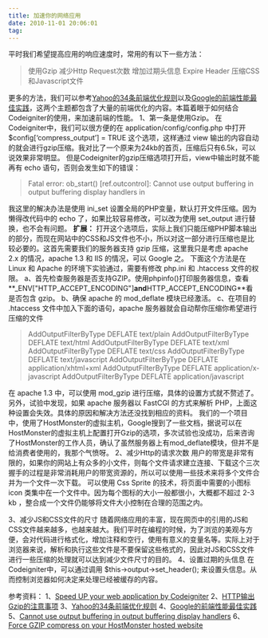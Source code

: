 ```yaml
---
title: 加速你的网络应用
date: 2010-11-01 20:06:01
tag: 
---
```


平时我们希望提高应用的响应速度时，常用的有以下一些方法：
> 使用Gzip
减少Http Request次数
增加过期头信息 Expire Header
压缩CSS和Javascript文件

更多的方法，我们可以参考[Yahoo的34条前端优化规则](http://developer.yahoo.com/performance/rules.html)以及[Google的前端性能最佳实践](http://code.google.com/speed/page-speed/docs/payload.html#GzipCompression)，这两个主题都包含了大量的前端优化的内容。本篇着眼于如何结合Codeigniter的使用，来加速前端的性能。
1、第一条是使用Gzip。
在Codeigniter中，我们可以很方便的在 application/config/config.php 中打开 $config[‘compress_output’] = TRUE 这个选项，这样通过 view 输出的内容自动的就会进行gzip压缩。我对比了一个原来为24kb的首页，压缩后只有6.5k，可以说效果非常明显。
但是Codeigniter的gzip压缩选项打开后，view中输出时就不能再有 echo 语句，否则会发生如下的错误：
> Fatal error: ob_start() [ref.outcontrol]: Cannot use output buffering in output buffering display handlers in

我这里的解决办法是使用 ini_set 设置全局的PHP变量，默认打开文件压缩。因为懒得改代码中的 echo 了，如果比较容易修改，可以改为使用 set_output 进行替换，也不会有问题。
**扩展：**
打开这个选项后，实际上我们只能压缩PHP脚本输出的部分，而现在网站中的CSS和JS文件也不小，所以对这一部分进行压缩也是比较必要的。这首先需要我们的服务器支持 gzip 压缩，这里我只是考虑 apache 2.x 的情况，apache 1.3 和 IIS 的情况，可以 Google 之。
下面这个方法是在 Linux 和 Apache 的环境下实验通过，需要有修改 php.ini 和 .htaccess 文件的权限。
a、首先检查服务器是否支持GZIP。使用phpinfo()打印服务器信息，查看**_ENV["HTTP_ACCEPT_ENCODING"]**and**HTTP_ACCEPT_ENCODING**看是否包含 gzip。
b、确保 apache 的 mod_deflate 模块已经激活。
c、在项目的 .htaccess 文件中加入下面的语句，apache 服务器就会自动帮你压缩你希望进行压缩的文件
> AddOutputFilterByType DEFLATE text/plain
AddOutputFilterByType DEFLATE text/html
AddOutputFilterByType DEFLATE text/xml
AddOutputFilterByType DEFLATE text/css
AddOutputFilterByType DEFLATE text/javascript
AddOutputFilterByType DEFLATE application/xhtml+xml
AddOutputFilterByType DEFLATE application/x-javascript
AddOutputFilterByType DEFLATE application/javascript

在 apache 1.3 中，可以使用 mod_gzip 进行压缩，具体的设置方式就不赘述了。另外，试验中发现，如果 apache 服务器以 FastCGI 的方式来解析 PHP，上面这种设置会失效。具体的原因和解决方法还没找到相应的资料。
我们的一个项目中，使用了HostMonster的虚拟主机，Google搜到了一些文档，据说可以在HostMonster的虚拟主机上配置打开Gzip的选项，多次试验也没成功，后来咨询了HostMonster的工作人员，确认了虽然服务器上有mod_deflate模块，但并不是给消费者使用的，我那个气愤呀。
2、减少Http的请求次数
用户的带宽是非常有限的，如果你的网站上有众多的小文件，则每个文件请求建立连接、下载这个三次握手的过程是非常消耗用户的带宽资源的，所以可以使用一些技术来将多个文件合并为一个文件一次下载。
可以使用 Css Sprite 的技术，将页面中需要的小图标 icon 类集中在一个文件中。因为每个图标的大小一般都很小，大概都不超过 2-3 kb ，整合成一个文件仍能够将文件大小控制在合理的范围之内。

3、减少JS和CSS文件的尺寸
随着网络应用的丰富，现在网页中的引用的JS和CSS文件越来越多，也越来越大。我们平时在编程的时候，为了浏览的美观与方便，会对代码进行格式化，增加注释和空行，使用有意义的变量名等。实际上对于浏览器来说，解析和执行这些文件是不要保留这些格式的，因此对JS和CSS文件进行一些压缩的处理就可以达到减少文件尺寸的目的。
4、设置过期的头信息
在Codeigniter中，可以通过调用 $this->output->set_header(); 来设置头信息。从而控制浏览器如何决定来处理已经被缓存的内容。

参考资料：
1、[Speed UP your web application by Codeigniter](http://saidur.wordpress.com/2008/05/03/speed-up-your-web-application-by-codeigniter/)
2、[HTTP输出Gzip的注意事项](http://blog.belltoy.net/notes-of-gzip-compression.html)
3、[Yahoo的34条前端优化规则](http://developer.yahoo.com/performance/rules.html)
4、[Google的前端性能最佳实践](http://code.google.com/speed/page-speed/docs/payload.html#GzipCompression)
5、[Cannot use output buffering in output buffering display handlers](http://codeigniter.com/forums/viewthread/84317/)
6、[Force GZIP compress on your HostMonster hosted website](http://falcon1986.wordpress.com/2009/01/29/forcing-gzip-compression-on-your-hostmonster-hosted-website/)












